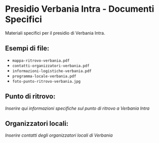 # Presidio Verbania Intra - Documenti Specifici

Materiali specifici per il presidio di Verbania Intra.

## Esempi di file:
- `mappa-ritrovo-verbania.pdf`
- `contatti-organizzatori-verbania.pdf`
- `informazioni-logistiche-verbania.pdf`
- `programma-locale-verbania.pdf`
- `foto-punto-ritrovo-verbania.jpg`

## Punto di ritrovo:
*Inserire qui informazioni specifiche sul punto di ritrovo a Verbania Intra*

## Organizzatori locali:
*Inserire contatti degli organizzatori locali di Verbania*